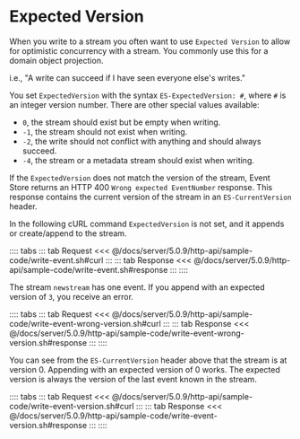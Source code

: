 # Expected Version

When you write to a stream you often want to use `Expected Version` to allow for optimistic concurrency with a stream. You commonly use this for a domain object projection.

i.e., "A write can succeed if I have seen everyone else's writes."

You set `ExpectedVersion` with the syntax `ES-ExpectedVersion: #`, where `#` is an integer version number. There are other special values available:

- `0`, the stream should exist but be empty when writing.
- `-1`, the stream should not exist when writing.
- `-2`, the write should not conflict with anything and should always succeed.
- `-4`, the stream or a metadata stream should exist when writing.

If the `ExpectedVersion` does not match the version of the stream, Event Store returns an HTTP 400 `Wrong expected EventNumber` response. This response contains the current version of the stream in an `ES-CurrentVersion` header.

In the following cURL command `ExpectedVersion` is not set, and it appends or create/append to the stream.

:::: tabs
::: tab Request
<<< @/docs/server/5.0.9/http-api/sample-code/write-event.sh#curl
:::
::: tab Response
<<< @/docs/server/5.0.9/http-api/sample-code/write-event.sh#response
:::
::::

The stream `newstream` has one event. If you append with an expected version of `3`, you receive an error.

:::: tabs
::: tab Request
<<< @/docs/server/5.0.9/http-api/sample-code/write-event-wrong-version.sh#curl
:::
::: tab Response
<<< @/docs/server/5.0.9/http-api/sample-code/write-event-wrong-version.sh#response
:::
::::

You can see from the `ES-CurrentVersion` header above that the stream is at version 0. Appending with an expected version of 0 works. The expected version is always the version of the last event known in the stream.

:::: tabs
::: tab Request
<<< @/docs/server/5.0.9/http-api/sample-code/write-event-version.sh#curl
:::
::: tab Response
<<< @/docs/server/5.0.9/http-api/sample-code/write-event-version.sh#response
:::
::::
